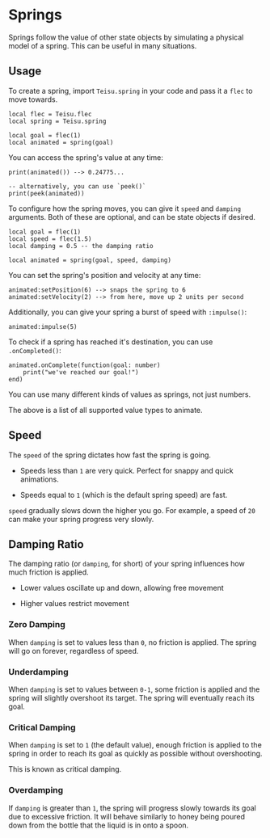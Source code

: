 # Springs

Springs follow the value of other state objects by simulating a physical model of a spring. This can be useful in many situations.

## Usage

To create a spring, import `Teisu.spring` in your code and pass it a `flec` to move towards.

```luau
local flec = Teisu.flec
local spring = Teisu.spring

local goal = flec(1)
local animated = spring(goal)
```

You can access the spring's value at any time:

```luau
print(animated()) --> 0.24775...

-- alternatively, you can use `peek()`
print(peek(animated))
```

To configure how the spring moves, you can give it `speed` and `damping` arguments. Both of these are optional, and can be state objects if desired.

```luau
local goal = flec(1)
local speed = flec(1.5)
local damping = 0.5 -- the damping ratio

local animated = spring(goal, speed, damping)
```

You can set the spring's position and velocity at any time:

```luau
animated:setPosition(6) --> snaps the spring to 6
animated:setVelocity(2) --> from here, move up 2 units per second
```

Additionally, you can give your spring a burst of speed with `:impulse()`:

```luau
animated:impulse(5)
```

To check if a spring has reached it's destination, you can use `.onCompleted()`:

```luau
animated.onComplete(function(goal: number)
    print("we've reached our goal!")
end)
```

You can use many different kinds of values as springs, not just numbers.

<!--@include: @api/animation.md{5,9}-->

The above is a list of all supported value types to animate.

## Speed

The `speed` of the spring dictates how fast the spring is going.

-  Speeds less than `1` are very quick. Perfect for snappy and quick animations.

-  Speeds equal to `1` (which is the default spring speed) are fast.

`speed` gradually slows down the higher you go. For example, a speed of `20` can make your spring progress very slowly.

## Damping Ratio

The damping ratio (or `damping`, for short) of your spring influences how much friction is applied.

-   Lower values oscillate up and down, allowing free movement

-   Higher values restrict movement


### Zero Damping

When `damping` is set to values less than `0`, no friction is applied. The spring will go on forever, regardless of speed.

### Underdamping

When `damping` is set to values between `0-1`, some friction is applied and the spring will slightly overshoot its target. The spring will eventually reach its goal.

### Critical Damping

When `damping` is set to `1` (the default value), enough friction is applied to the spring in order to reach its goal as quickly as possible without overshooting.

This is known as critical damping.

### Overdamping

If `damping` is greater than `1`, the spring will progress slowly towards its goal due to excessive friction. It will behave similarly to honey being poured down from the bottle that the liquid is in onto a spoon.






